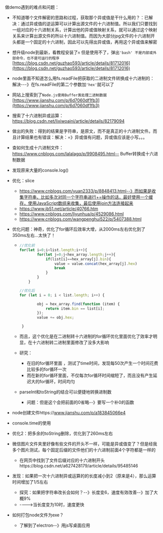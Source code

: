 

做demo遇到的难点和问题：

- 不知道哪个文件解密的思路和过程，获取那个异或值是干什么用的？：已解决：通过异或值的逆运算可以计算出源文件的十六进制值。所以我们只要找到一组对应的十六进制关系，计算出他的异或值映射关系，就可以通过这个映射关系来计算出源文件的所以十六进制值。而因为大部分jpg文件的十六进制开头都是一个固定的十六进制，因此可以先得出异或值，再用这个异或值来解密

- 想升级node到最新，看教程安装了`n` 但是使用不了，弹出`'bash' 不是内部或外部命令，也不是可运行的程序` [https://blog.csdn.net/guzhao593/article/details/81712016](https://blog.csdn.net/guzhao593/article/details/81712016)  

- node里面不知道怎么用fs.readFile把获取的二进制文件转换成十六进制的：解决---》在fs.readFile的第二个参数加`'hex'`就可以了

- 网站上搜索到了`Node.js使用Buffer类处理二进制数据` [https://www.jianshu.com/p/6d7060df1fb3](https://www.jianshu.com/p/6d7060df1fb3)

- 搜索了十六进制异或运算：https://blog.csdn.net/lixiwoaini/article/details/82179094

- 做出的失败：得到的结果是字符串，是原文，而不是真正的十六进制文件。而且计算结果也有错误：解决：=》异或值有问题，异或值应该是小写。。。

- 查如何生成十六进制文件：https://www.cnblogs.com/lalalagq/p/9908495.html-- Buffer转换成十六进制数据

- 发现原来大量的console.log()

- 优化：slice

  - https://www.cnblogs.com/yuan2333/p/8848413.html--》而如果是收集字符串，比如多次对同一个字符串进行+=操作的话，最好使用一个缓存，使用JavaScript数组来收集，最后使用join方法连接起来
  - https://www.jb51.net/article/40766.htm
  - https://www.cnblogs.com/liyunhua/p/4529086.html
  - https://www.cnblogs.com/wangpenghui522/p/5407388.html

- 优化问题：神奇，优化了for循环后效率大增，从2000ms左右优化到了350ms左右...太快了！

  - ```javascript
    //优化前
    for(let i=0;i<list.length;i++){
            for(let j=0;j<hex_array.length;j++){
                if(list[i]==hex_array[j].bin){
                    value = value.concat(hex_array[j].hex)
                    break
                }
            }
        }
    
    //优化后
    for (let i = 0; i < list.length; i++) {
    
            obj = hex_array.find(function (item) {
                return item.bin == list[i];
            });
            value += obj.hex;
    
     }
    ```

  - 而且，这个优化是在二进制转十六进制的for循环优化里面优化了效率才明显，在十六进制转二进制里面修改了没多大影响

  - 研究：

    - 在旧的for循环里面 ，测试了time时间，发现每50次产生一个时间花费比较多的for循环一次
    - 而在新的for循环里面，不仅每次for循环时间缩短了，而且没有产生延迟大的for循环，时间均匀

  - parseInt和toString的结合可以便捷地转换进制数

    - 问题：但是这个会把前面的0省略--》要写一个补0的函数

- node创建文件https://www.jianshu.com/p/a183845066e4

- console.time的使用

- 优化2：把多余的toString删除，优化到了260ms左右

- 微信图片文件夹里好像有些文件的开头不一样，可能是异或值变了？但是经我多个图片测试，每个固定后缀的文件他们的十六进制前面4个字符都是一样的

  - 在网页中找到了文件后缀对应的十六进制开头https://blog.csdn.net/a627428179/article/details/95485146

- 发现：如果把一次十六进制异或运算的的长度减小到2（原来是4），那么运算时间增加了1/5左右

  - 探究：如果把字符串改长会如何？--》长度变6，速度有效改善--》加了大概9%
  - ---->当长度变为10时，速度更快

- 如何打包node文件为exe？

  - 了解到了electron--》用js写桌面应用

